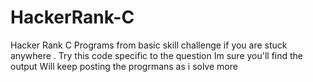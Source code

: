 # HackerRank-C
Hacker Rank C Programs from basic skill challenge
if you are stuck anywhere . Try this code specific to the question
Im sure you'll find the output
Will keep posting the progrmans as i solve more
